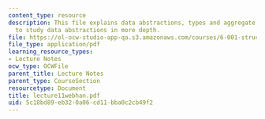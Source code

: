 ```yaml
---
content_type: resource
description: This file explains data abstractions, types and aggregate structures
  to study data abstractions in more depth.
file: https://ol-ocw-studio-app-qa.s3.amazonaws.com/courses/6-001-structure-and-interpretation-of-computer-programs-spring-2005/5c18bd89eb320a06cd11bba0c2cb49f2_lecture11webhan.pdf
file_type: application/pdf
learning_resource_types:
- Lecture Notes
ocw_type: OCWFile
parent_title: Lecture Notes
parent_type: CourseSection
resourcetype: Document
title: lecture11webhan.pdf
uid: 5c18bd89-eb32-0a06-cd11-bba0c2cb49f2
---
```

